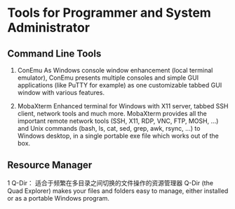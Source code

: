 # Tools for Programmer and System Administrator

## Command Line Tools
1. ConEmu
     As Windows console window enhancement (local terminal emulator), ConEmu presents multiple consoles and simple GUI applications (like PuTTY for example) as one customizable tabbed GUI window with various features.

2. MobaXterm
Enhanced terminal for Windows with X11 server, tabbed SSH client, network tools and much more.
MobaXterm provides all the important remote network tools (SSH, X11, RDP, VNC, FTP, MOSH, ...) and Unix commands (bash, ls, cat, sed, grep, awk, rsync, ...) to Windows desktop, in a single portable exe file which works out of the box.

## Resource Manager
1 Q-Dir：
适合于频繁在多目录之间切换的文件操作的资源管理器
Q-Dir (the Quad Explorer) makes your files and folders easy to manage, either installed or as a portable Windows program. 
